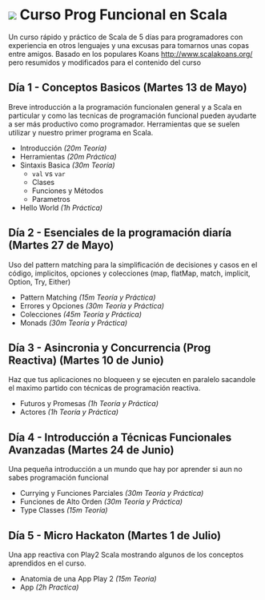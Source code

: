 # ![](https://pbs.twimg.com/profile_images/378800000038669863/ac77fa0aa9fd58b492e813b88e37b932_normal.png) Curso Prog Funcional en Scala

Un curso rápido y práctico de Scala de 5 días para programadores con experiencia en otros lenguajes y una excusas para tomarnos unas copas entre amigos.
Basado en los populares Koans http://www.scalakoans.org/ pero resumidos y modificados para el contenido del curso

## Día 1  - Conceptos Basicos (Martes 13 de Mayo)

Breve introducción a la programación funcionalen general y a Scala en particular y como las tecnicas de programación funcional pueden ayudarte a ser más productivo como programador. Herramientas que se suelen utilizar y nuestro primer programa en Scala.

* Introducción *(20m Teoría)*
* Herramientas *(20m Práctica)*
* Sintaxis Basica *(30m Teoría)*
    - ```val``` vs ```var```
    - Clases
    - Funciones y Métodos
    - Parametros
* Hello World  *(1h Práctica)*

## Día 2 - Esenciales de la programación diaría (Martes 27 de Mayo)

Uso del pattern matching para la simplificación de decisiones y casos en el código, implicitos, opciones y colecciones
(map, flatMap, match, implicit, Option, Try, Either)

* Pattern Matching *(15m Teoría y Práctica)*
* Errores y Opciones *(30m Teoría y Práctica)*
* Colecciones *(45m Teoría y Práctica)*
* Monads *(30m Teoría y Práctica)*

## Día 3 - Asincronia y Concurrencia (Prog Reactiva) (Martes 10 de Junio)

Haz que tus aplicaciones no bloqueen y se ejecuten en paralelo sacandole el maximo partido con técnicas de programación reactiva.

* Futuros y Promesas *(1h Teoría y Práctica)*
* Actores *(1h Teoría y Práctica)*

## Día 4 - Introducción a Técnicas Funcionales Avanzadas (Martes 24 de Junio)

Una pequeña introducción a un mundo que hay por aprender si aun no sabes programación funcional

* Currying y Funciones Parciales *(30m Teoría y Práctica)*
* Funciones de Alto Orden *(30m Teoría y Práctica)*
* Type Classes *(15m Teoría)*

## Día 5 - Micro Hackaton  (Martes 1 de Julio)

Una app reactiva con Play2 Scala mostrando algunos de los conceptos aprendidos en el curso.

* Anatomia de una App Play 2 *(15m Teoria)*
* App *(2h Practica)*



